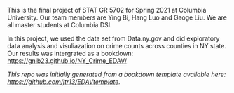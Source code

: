 This is the final project of STAT GR 5702 for Spring 2021 at Columbia University. Our team members are Ying Bi, Hang Luo and Gaoge Liu. We are all master students at Columbia DSI.

In this project, we used the data set from Data.ny.gov and did exploratory data analysis and visuliazation on crime counts across counties in NY state.  Our results was intergrated as a bookdown: https://gnib23.github.io/NY_Crime_EDAV/

*This repo was initially generated from a bookdown template available here: https://github.com/jtr13/EDAVtemplate.*	
